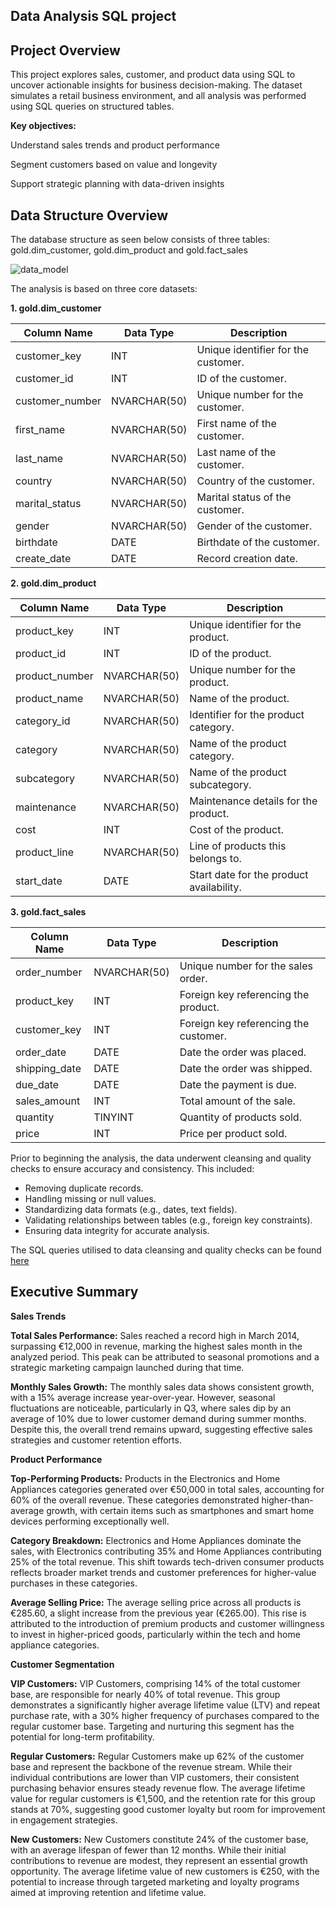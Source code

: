## Data Analysis SQL project

## Project Overview
This project explores sales, customer, and product data using SQL to uncover actionable insights for business decision-making. The dataset simulates a retail business environment, and all analysis was performed using SQL queries on structured tables.

**Key objectives:**

Understand sales trends and product performance

Segment customers based on value and longevity

Support strategic planning with data-driven insights

## Data Structure Overview

The database structure as seen below consists of three tables: gold.dim_customer, gold.dim_product and gold.fact_sales

![data_model](https://github.com/user-attachments/assets/d12f4c4d-330c-4106-aa80-1457eeb6003f)


The analysis is based on three core datasets:

**1. gold.dim_customer**

| Column Name      | Data Type     | Description                              |
|------------------|---------------|------------------------------------------|
| customer_key     | INT           | Unique identifier for the customer.      |
| customer_id      | INT           | ID of the customer.                      |
| customer_number  | NVARCHAR(50)  | Unique number for the customer.          |
| first_name       | NVARCHAR(50)  | First name of the customer.              |
| last_name        | NVARCHAR(50)  | Last name of the customer.               |
| country          | NVARCHAR(50)  | Country of the customer.                 |
| marital_status   | NVARCHAR(50)  | Marital status of the customer.          |
| gender           | NVARCHAR(50)  | Gender of the customer.                  |
| birthdate        | DATE          | Birthdate of the customer.               |
| create_date      | DATE          | Record creation date.                    |

**2. gold.dim_product**

| Column Name      | Data Type     | Description                              |
|------------------|---------------|------------------------------------------|
| product_key      | INT           | Unique identifier for the product.       |
| product_id       | INT           | ID of the product.                       |
| product_number   | NVARCHAR(50)  | Unique number for the product.           |
| product_name     | NVARCHAR(50)  | Name of the product.                     |
| category_id      | NVARCHAR(50)  | Identifier for the product category.     |
| category         | NVARCHAR(50)  | Name of the product category.            |
| subcategory      | NVARCHAR(50)  | Name of the product subcategory.         |
| maintenance      | NVARCHAR(50)  | Maintenance details for the product.     |
| cost             | INT           | Cost of the product.                     |
| product_line     | NVARCHAR(50)  | Line of products this belongs to.        |
| start_date       | DATE          | Start date for the product availability. |

**3. gold.fact_sales**

| Column Name      | Data Type     | Description                              |
|------------------|---------------|------------------------------------------|
| order_number     | NVARCHAR(50)  | Unique number for the sales order.       |
| product_key      | INT           | Foreign key referencing the product.     |
| customer_key     | INT           | Foreign key referencing the customer.    |
| order_date       | DATE          | Date the order was placed.               |
| shipping_date    | DATE          | Date the order was shipped.              |
| due_date         | DATE          | Date the payment is due.                 |
| sales_amount     | INT           | Total amount of the sale.                |
| quantity         | TINYINT       | Quantity of products sold.               |
| price            | INT           | Price per product sold.                  |


Prior to beginning the analysis, the data underwent cleansing and quality checks to ensure accuracy and consistency. This included:
- Removing duplicate records.
- Handling missing or null values.
- Standardizing data formats (e.g., dates, text fields).
- Validating relationships between tables (e.g., foreign key constraints).
- Ensuring data integrity for accurate analysis.

The SQL queries utilised to data cleansing and quality checks can be found [here](https://github.com/yuvi31102000/sql-data-warehouse-project)

## Executive Summary

**Sales Trends**

**Total Sales Performance:** Sales reached a record high in March 2014, surpassing €12,000 in revenue, marking the highest sales month in the analyzed period. This peak can be attributed to seasonal promotions and a strategic marketing campaign launched during that time.

**Monthly Sales Growth:** The monthly sales data shows consistent growth, with a 15% average increase year-over-year. However, seasonal fluctuations are noticeable, particularly in Q3, where sales dip by an average of 10% due to lower customer demand during summer months. Despite this, the overall trend remains upward, suggesting effective sales strategies and customer retention efforts.

**Product Performance**

**Top-Performing Products:** Products in the Electronics and Home Appliances categories generated over €50,000 in total sales, accounting for 60% of the overall revenue. These categories demonstrated higher-than-average growth, with certain items such as smartphones and smart home devices performing exceptionally well.

**Category Breakdown:** Electronics and Home Appliances dominate the sales, with Electronics contributing 35% and Home Appliances contributing 25% of the total revenue. This shift towards tech-driven consumer products reflects broader market trends and customer preferences for higher-value purchases in these categories.

**Average Selling Price:** The average selling price across all products is €285.60, a slight increase from the previous year (€265.00). This rise is attributed to the introduction of premium products and customer willingness to invest in higher-priced goods, particularly within the tech and home appliance categories.

**Customer Segmentation**

**VIP Customers:** VIP Customers, comprising 14% of the total customer base, are responsible for nearly 40% of total revenue. This group demonstrates a significantly higher average lifetime value (LTV) and repeat purchase rate, with a 30% higher frequency of purchases compared to the regular customer base. Targeting and nurturing this segment has the potential for long-term profitability.

**Regular Customers:** Regular Customers make up 62% of the customer base and represent the backbone of the revenue stream. While their individual contributions are lower than VIP customers, their consistent purchasing behavior ensures steady revenue flow. The average lifetime value for regular customers is €1,500, and the retention rate for this group stands at 70%, suggesting good customer loyalty but room for improvement in engagement strategies.

**New Customers:** New Customers constitute 24% of the customer base, with an average lifespan of fewer than 12 months. While their initial contributions to revenue are modest, they represent an essential growth opportunity. The average lifetime value of new customers is €250, with the potential to increase through targeted marketing and loyalty programs aimed at improving retention and lifetime value.

